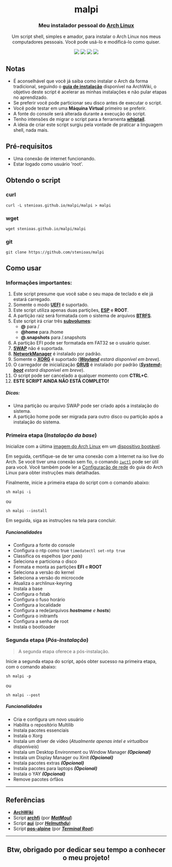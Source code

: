 <h1 align="center">
  malpi
</h1>

<h3 align="center">
  Meu instalador pessoal do <a href="https://www.archlinux.org">Arch Linux</a>
</h3>
<p align="center">Um script shell, simples e amador, para instalar o Arch Linux nos meus computadores pessoais. Você pode usá-lo e modificá-lo como quiser.</p>

<p align="center">
  <img src="https://img.shields.io/badge/Maintained%3F-Yes-green?style=for-the-badge">
  <img src="https://img.shields.io/github/license/stenioas/malpi?style=for-the-badge">
  <img src="https://img.shields.io/github/issues/stenioas/malpi?color=violet&style=for-the-badge">
  <img src="https://img.shields.io/github/stars/stenioas/malpi?style=for-the-badge">
</p>

## Notas
* É aconselhável que você já saiba como instalar o Arch da forma tradicional, seguindo o [**guia de instalação**](https://wiki.archlinux.org/index.php/Installation_guide_(Português)) disponível na ArchWiki, o objetivo deste script é acelerar as minhas instalações e não pular etapas no aprendizado.
* Se preferir você pode particionar seu disco antes de executar o script.
* Você pode testar em uma **Máquina Virtual** primeiro se preferir.
* A fonte do console será alterada durante a execução do script.
* Tenho intensões de migrar o script para a ferramenta [**whiptail**](https://linux.die.net/man/1/whiptail).
* A ideia de criar este script surgiu pela vontade de praticar a linguagem shell, nada mais.

## Pré-requisitos

- Uma conexão de internet funcionando.
- Estar logado como usuário 'root'.

## Obtendo o script

### curl
	curl -L stenioas.github.io/malpi/malpi > malpi

### wget
	wget stenioas.github.io/malpi/malpi

### git
	git clone https://github.com/stenioas/malpi

## Como usar

### Informações importantes:

1. Este script presume que você sabe o seu mapa de teclado e ele já estará carregado.
1. Somente o modo [**UEFI**](https://wiki.archlinux.org/index.php/Unified_Extensible_Firmware_Interface) é suportado.
2. Este script utiliza apenas duas partições, [**ESP**](https://wiki.archlinux.org/index.php/EFI_system_partition_(Português)) e **ROOT**.
3. A partição raiz será formatada com o sistema de arquivos [**BTRFS**](https://wiki.archlinux.org/index.php/Btrfs_(Português)).
4. Este script irá criar três [**subvolumes**](https://wiki.archlinux.org/index.php/Btrfs_(Português)#Subvolumes):
	- **@** para /
	- **@home** para /home
	- **@.snapshots** para /.snapshots
5. A partição EFI pode ser formatada em FAT32 se o usuário quiser.
6. [**SWAP**](https://wiki.archlinux.org/index.php/Swap_(Português)) não é suportada.
7. [**NetworkManager**](https://wiki.archlinux.org/index.php/NetworkManager_(Português)) é instalado por padrão.
8. Somente o [**XORG**](https://wiki.archlinux.org/index.php/Xorg_(Português)) é suportado (*[**Wayland**](https://wiki.archlinux.org/index.php/Wayland_(Português)) estará disponível em breve*).
9. O carregador de inicialização [**GRUB**](https://wiki.archlinux.org/index.php/GRUB_(Português)) é instalado por padrão (*[**Systemd-boot**](https://wiki.archlinux.org/index.php/Systemd-boot) estará disponível em breve*).
10. O script pode ser cancelado a qualquer momento com **CTRL+C**.
11. **ESTE SCRIPT AINDA NÃO ESTÁ COMPLETO!**

##### Dicas:
  - Uma partição ou arquivo SWAP pode ser criado após a instalação do sistema.
  - A partição home pode ser migrada para outro disco ou partição após a instalação do sistema.

### Primeira etapa (*Instalação da base*)

Inicialize com a última [imagem do Arch Linux](https://www.archlinux.org/download/) em um [dispositivo bootável](https://wiki.archlinux.org/index.php/USB_flash_installation_media_(Português)).

Em seguida, certifique-se de ter uma conexão com a Internet na iso live do Arch. Se você tiver uma conexão sem fio, o comando [`iwctl`](https://wiki.archlinux.org/index.php/Iwd_(Português)#iwctl) pode ser útil para você. Você também pode ler a  [Configuração de rede](https://wiki.archlinux.org/index.php/USB_flash_installation_medium_(Português)) do guia do Arch Linux para obter instruções mais detalhadas.

Finalmente, inicie a primeira etapa do script com o comando abaixo:

    sh malpi -i

ou

	sh malpi --install

Em seguida, siga as instruções na tela para concluir.

##### Funcionalidades
- Configura a fonte do console
- Configura o ntp como true `timedatectl set-ntp true`
- Classifica os espelhos (*por país*)
- Seleciona e particiona o disco
- Formata e monta as partições **EFI** e **ROOT**
- Seleciona a versão do kernel
- Seleciona a versão do microcode
- Atualiza o archlinux-keyring
- Instala a base
- Configura o fstab
- Configura o fuso horário
- Configura a localidade
- Configura a rede(arquivos ***hostname** e **hosts***)
- Configura o initramfs
- Configura a senha de root
- Instala o bootloader

### Segunda etapa (*Pós-Instalação*) ###

> A segunda etapa oferece a pós-instalação.

Inicie a segunda etapa do script, após obter sucesso na primeira etapa, com o comando abaixo:

	sh malpi -p

ou

	sh malpi --post

##### Funcionalidades
- Cria e configura um novo usuário
- Habilita o repositório Multilib
- Instala pacotes essenciais
- Instala o Xorg
- Instala um driver de vídeo (*Atualmente apenas intel e virtualbox disponíveis*)
- Instala um Desktop Environment ou Window Manager ***(Opcional)***
- Instala um Display Manager ou Xinit ***(Opcional)***
- Instala pacotes extras ***(Opcional)***
- Instala pacotes para laptops ***(Opcional)***
- Instala o YAY ***(Opcional)***
- Remove pacotes órfãos

---

## Referências

- [**ArchWiki**](https://wiki.archlinux.org/index.php/Main_page_(Português))
- Script [**archfi**](https://github.com/MatMoul/archfi) (por [***MatMoul***](https://github.com/MatMoul))
- Script [**aui**](https://github.com/helmuthdu/aui) (por [***Helmuthdu***](https://github.com/helmuthdu))
- Script [**pos-alpine**](https://terminalroot.com.br/2019/12/alpine-linux-com-awesomewm-nao-recomendado-para-usuarios-nutella.html) (por [***Terminal Root***](https://terminalroot.com.br/))

---
<h2 align="center">Btw, obrigado por dedicar seu tempo a conhecer o meu projeto!</h2>